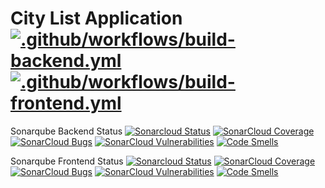 # City List Application [![.github/workflows/build-backend.yml](https://github.com/nagesh313/city-list/actions/workflows/build-backend.yml/badge.svg)](https://github.com/nagesh313/city-list/actions/workflows/build-backend.yml) [![.github/workflows/build-frontend.yml](https://github.com/nagesh313/city-list/actions/workflows/build-frontend.yml/badge.svg)](https://github.com/nagesh313/city-list/actions/workflows/build-frontend.yml)


Sonarqube Backend Status
[![Sonarcloud Status](https://sonarcloud.io/api/project_badges/measure?project=nagesh313_city-list-backend&metric=alert_status)](https://sonarcloud.io/dashboard?id=nagesh313_city-list-backend) 
[![SonarCloud Coverage](https://sonarcloud.io/api/project_badges/measure?project=nagesh313_city-list-backend&metric=coverage)](https://sonarcloud.io/component_measures/metric/coverage/list?id=nagesh313_city-list-backend)
[![SonarCloud Bugs](https://sonarcloud.io/api/project_badges/measure?project=nagesh313_city-list-backend&metric=bugs)](https://sonarcloud.io/component_measures/metric/reliability_rating/list?id=nagesh313_city-list-backend)
[![SonarCloud Vulnerabilities](https://sonarcloud.io/api/project_badges/measure?project=nagesh313_city-list-backend&metric=vulnerabilities)](https://sonarcloud.io/component_measures/metric/security_rating/list?id=nagesh313_city-list-backend)
[![Code Smells](https://sonarcloud.io/api/project_badges/measure?project=nagesh313_city-list-backend&metric=code_smells)](https://sonarcloud.io/summary/new_code?id=nagesh313_city-list-backend)

Sonarqube Frontend Status
[![Sonarcloud Status](https://sonarcloud.io/api/project_badges/measure?project=nagesh313_city-list-frontend&metric=alert_status)](https://sonarcloud.io/dashboard?id=nagesh313_city-list-frontend) 
[![SonarCloud Coverage](https://sonarcloud.io/api/project_badges/measure?project=nagesh313_city-list-frontend&metric=coverage)](https://sonarcloud.io/component_measures/metric/coverage/list?id=nagesh313_city-list-frontend)
[![SonarCloud Bugs](https://sonarcloud.io/api/project_badges/measure?project=nagesh313_city-list-frontend&metric=bugs)](https://sonarcloud.io/component_measures/metric/reliability_rating/list?id=nagesh313_city-list-frontend)
[![SonarCloud Vulnerabilities](https://sonarcloud.io/api/project_badges/measure?project=nagesh313_city-list-frontend&metric=vulnerabilities)](https://sonarcloud.io/component_measures/metric/security_rating/list?id=nagesh313_city-list-frontend)
[![Code Smells](https://sonarcloud.io/api/project_badges/measure?project=nagesh313_city-list-frontend&metric=code_smells)](https://sonarcloud.io/summary/new_code?id=nagesh313_city-list-frontend)
